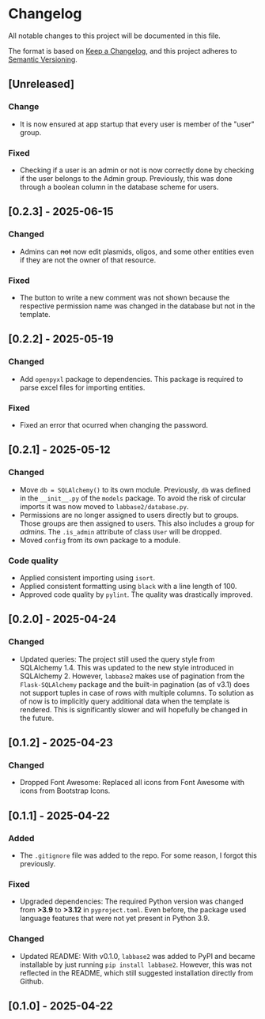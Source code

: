# Changelog

All notable changes to this project will be documented in this file.

The format is based on [Keep a Changelog](https://keepachangelog.com/en/1.1.0/),
and this project adheres to [Semantic Versioning](https://semver.org/spec/v2.0.0.html).

## [Unreleased]

### Change

- It is now ensured at app startup that every user is member of the "user" group.

### Fixed

- Checking if a user is an admin or not is now correctly done by checking if the user belongs to the Admin group. Previously, this was done through a boolean column in the database scheme for users.


## [0.2.3] - 2025-06-15

### Changed

- Admins can ~~not~~ now edit plasmids, oligos, and some other entities even if they are not the owner of that resource.

### Fixed

- The button to write a new comment was not shown because the respective permission name was changed in the database but not in the template.

## [0.2.2] - 2025-05-19

### Changed

- Add `openpyxl` package to dependencies. This package is required to parse excel files for importing entities.

### Fixed

- Fixed an error that ocurred when changing the password.


## [0.2.1] - 2025-05-12

### Changed

- Move `db = SQLAlchemy()` to its own module. Previously, `db` was defined in the `__init__.py` of the `models` package. To avoid the risk of circular imports it was now moved to `labbase2/database.py`.
- Permissions are no longer assigned to users directly but to groups. Those groups are then assigned to users. This also includes a group for *admins*. The `.is_admin` attribute of class `User` will be dropped.
- Moved `config` from its own package to a module.

### Code quality

- Applied consistent importing using `isort`.
- Applied consistent formatting using `black` with a line length of 100.
- Approved code quality by `pylint`. The quality was drastically improved.


## [0.2.0] - 2025-04-24

### Changed

- Updated queries: The project still used the query style from SQLAlchemy 1.4. This was updated to the new style introduced in SQLAlchemy 2. However, `labbase2` makes use of pagination from the `Flask-SQLAlchemy` package and the built-in pagination (as of v3.1) does not support tuples in case of rows with multiple columns. To solution as of now is to implicitly query additional data when the template is rendered. This is significantly slower and will hopefully be changed in the future. 


## [0.1.2] - 2025-04-23

### Changed

- Dropped Font Awesome: Replaced all icons from Font Awesome with icons from Bootstrap Icons.


## [0.1.1] - 2025-04-22

### Added

- The `.gitignore` file was added to the repo. For some reason, I forgot this previously.

### Fixed

- Upgraded dependencies: The required Python version was changed from **>3.9** to **>3.12** in `pyproject.toml`. Even before, the package used language features that were not yet present in Python 3.9.

### Changed

- Updated README: With v0.1.0, `labbase2` was added to PyPI and became installable by just running `pip install labbase2`. However, this was not reflected in the README, which still suggested installation directly from Github.


## [0.1.0] - 2025-04-22